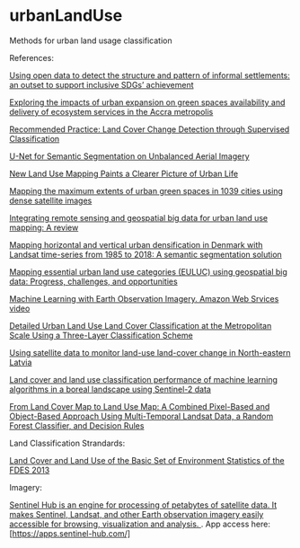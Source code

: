 # urbanLandUse
Methods for urban land usage classification


References:

[Using open data to detect the structure and pattern of informal settlements: an outset to support inclusive SDGs’ achievement](https://www.tandfonline.com/doi/full/10.1080/20964471.2021.1948178)

[Exploring the impacts of urban expansion on green spaces availability and delivery of ecosystem services in the Accra metropolis](https://www.sciencedirect.com/science/article/pii/S2667010021002626)

[Recommended Practice: Land Cover Change Detection through Supervised Classification](https://un-spider.org/advisory-support/recommended-practices/recommended-practice-land-cover-change)

[U-Net for Semantic Segmentation on Unbalanced Aerial Imagery](https://towardsdatascience.com/u-net-for-semantic-segmentation-on-unbalanced-aerial-imagery-3474fa1d3e56)

[New Land Use Mapping Paints a Clearer Picture of Urban Life](https://thecityfix.com/blog/new-land-use-mapping-paints-a-clearer-picture-of-urban-life/)

[Mapping the maximum extents of urban green spaces in 1039 cities using dense satellite images](https://iopscience.iop.org/article/10.1088/1748-9326/ac03dc)

[Integrating remote sensing and geospatial big data for urban land use mapping: A review](https://www.sciencedirect.com/science/article/pii/S030324342100221X)

[Mapping horizontal and vertical urban densification in Denmark with Landsat time-series from 1985 to 2018: A semantic segmentation solution](https://www.researchgate.net/publication/344327963_Mapping_horizontal_and_vertical_urban_densification_in_Denmark_with_Landsat_time-series_from_1985_to_2018_A_semantic_segmentation_solution)

[Mapping essential urban land use categories (EULUC) using geospatial big data: Progress, challenges, and opportunities](https://www.tandfonline.com/doi/full/10.1080/20964471.2021.1939243)

[Machine Learning with Earth Observation Imagery. Amazon Web Srvices video](https://youtu.be/G3IT8TZ4tP8)

[Detailed Urban Land Use Land Cover Classification at the Metropolitan Scale Using a Three-Layer Classification Scheme](https://www.mdpi.com/1424-8220/19/14/3120/htm)

[Using satellite data to monitor land-use land-cover change in North-eastern Latvia](https://springerplus.springeropen.com/articles/10.1186/2193-1801-3-61)

[Land cover and land use classification performance of machine learning algorithms in a boreal landscape using Sentinel-2 data](https://www.tandfonline.com/doi/full/10.1080/15481603.2019.1650447)

[From Land Cover Map to Land Use Map: A Combined Pixel-Based and Object-Based Approach Using Multi-Temporal Landsat Data, a Random Forest Classifier, and Decision Rules](file:///Users/jmmnn/Downloads/remotesensing-13-01700.pdf)

Land Classification Strandards:

[Land Cover and Land Use of the Basic Set of Environment Statistics of the FDES 2013](https://unstats.un.org/unsd/environment/FDES/MS_1.2.1_2.3.1_Land%20Cover_Land%20Use.pdf)


Imagery:

[Sentinel Hub is an engine for processing of petabytes of satellite data. It makes Sentinel, Landsat, and other Earth observation imagery easily accessible for browsing, visualization and analysis. ](https://www.sentinel-hub.com/). App access here: [https://apps.sentinel-hub.com/]

